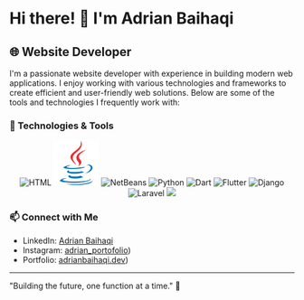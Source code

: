 # Hi there! 👋 I'm Adrian Baihaqi

## 🌐 Website Developer

I'm a passionate website developer with experience in building modern web applications. I enjoy working with various technologies and frameworks to create efficient and user-friendly web solutions. Below are some of the tools and technologies I frequently work with:

### 🚀 Technologies & Tools

<p align="center">
  <img src="https://img.shields.io/badge/-black?style=flat-square&logo=html5&logoColor=orange&label=" alt="HTML" height="80"/>
  <img src="https://raw.githubusercontent.com/devicons/devicon/master/icons/java/java-original.svg" alt="Java" height="80"/>
  <img src="https://img.shields.io/badge/-black?style=flat-square&logo=apache-netbeans-ide&logoColor=blue&label=" alt="NetBeans" height="80"/>
  <img src="https://img.shields.io/badge/-black?style=flat-square&logo=python&logoColor=yellow&label=" alt="Python" height="80"/>
  <img src="https://img.shields.io/badge/-black?style=flat-square&logo=dart&logoColor=blue&label=" alt="Dart" height="80"/>
  <img src="https://img.shields.io/badge/-black?style=flat-square&logo=flutter&logoColor=lightblue&label=" alt="Flutter" height="80"/>
  <img src="https://img.shields.io/badge/-black?style=flat-square&logo=django&logoColor=green&label=" alt="Django" height="80"/>
  <img src="https://img.shields.io/badge/-black?style=flat-square&logo=laravel&logoColor=red&label=" alt="Laravel" height="80"/>
  <img src="https://img.shields.io/badge/mysql-4479A1.svg?style=for-the-badge&logo=mysql&logoColor=white" height="80"/>
</p>

### 📫 Connect with Me

- LinkedIn: [Adrian Baihaqi](https://www.linkedin.com/in/adrianbaihaqi/)
- Instagram: [adrian_portofolio](https://www.instagram.com/adrian_portofolio/))
- Portfolio: [adrianbaihaqi.dev](https://krncw5936.github.io/porto2/))

---

"Building the future, one function at a time." 🌟
